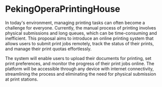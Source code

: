 # PekingOperaPrintingHouse

In today's environment, managing printing tasks can often become a challenge for everyone. Currently, the manual process of printing involves physical submissions and long queues, which can be time-consuming and inefficient. This proposal aims to introduce an online printing system that allows users to submit print jobs remotely, track the status of their prints, and manage their print quotas effortlessly.

The system will enable users to upload their documents for printing, set print preferences, and monitor the progress of their print jobs online. The platform will be accessible through any device with internet connectivity, streamlining the process and eliminating the need for physical submission at print stations.
